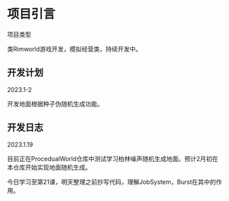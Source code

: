 # 项目引言

项目类型

类Rimworld游戏开发，模拟经营类，持续开发中。

## 开发计划

2023.1-2

开发地面根据种子伪随机生成功能。

## 开发日志

2023.1.19

目前正在ProcedualWorld仓库中测试学习柏林噪声随机生成地面。预计2月初在本仓库开始实现地面随机生成。

今日学习至第21课，明天整理之前抄写代码，理解JobSystem，Burst在其中的作用。
